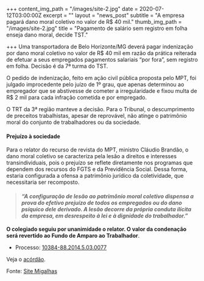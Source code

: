 +++
content_img_path = "/images/site-2.jpg"
date = 2020-07-12T03:00:00Z
excerpt = ""
layout = "news_post"
subtitle = "A empresa pagará dano moral coletivo no valor de R$ 40 mil."
thumb_img_path = "/images/site-2.jpg"
title = "Pagamento de salário sem registro em folha enseja dano moral, decide TST."

+++
Uma transportadora de Belo Horizonte/MG deverá pagar indenização por dano moral coletivo no valor de R$ 40 mil em razão da prática reiterada de efetuar a seus empregados pagamentos salariais “por fora”, sem registro em folha. Decisão é da 7ª turma do TST.

O pedido de indenização, feito em ação civil pública proposta pelo MPT, foi julgado improcedente pelo juízo de 1º grau, que apenas determinou ao empregador que se abstivesse de cometer a irregularidade e fixou multa de R$ 2 mil para cada infração cometida e por empregado.

O TRT da 3ª região manteve a decisão. Para o Tribunal, o descumprimento de preceitos trabalhistas, apesar de reprovável, não atinge o patrimônio moral do conjunto de trabalhadores ou da sociedade.

#### **Prejuízo à sociedade**

Para o relator do recurso de revista do MPT, ministro Cláudio Brandão, o dano moral coletivo se caracteriza pela lesão a direitos e interesses transindividuais, pois o prejuízo se reflete diretamente nos programas que dependem dos recursos do FGTS e da Previdência Social. Dessa forma, estaria configurada a ofensa a patrimônio jurídico da coletividade, que necessitaria ser recomposto.

> #### _“A configuração de lesão ao patrimônio moral coletivo dispensa a prova do efetivo prejuízo de todos os empregados ou do dano psíquico dele derivado. A lesão decorre da própria conduta ilícita da empresa, em desrespeito à lei e à dignidade do trabalhador.”_

**O colegiado seguiu por unanimidade o relator. O valor da condenação será revertido ao Fundo de Amparo ao Trabalhador**.

* Processo: [10384-88.2014.5.03.0077](http://aplicacao4.tst.jus.br/consultaProcessual/consultaTstNumUnica.do;jsessionid=93C6DD21D3BBDB2BAA4C845EE7D2C38E.vm653?conscsjt=&numeroTst=10384&digitoTst=88&anoTst=2014&orgaoTst=5&tribunalTst=03&varaTst=0077&consulta=Consultar)

Veja o [acórdão](https://www.migalhas.com.br/arquivos/2020/7/AC93EB8974BFA0_transportadorasalarios.pdf).

Fonte: [Site Migalhas](https://migalhas.com.br/quentes/330476/pagamento-de-salario-sem-registro-em-folha-enseja-dano-moral-decide-tst)